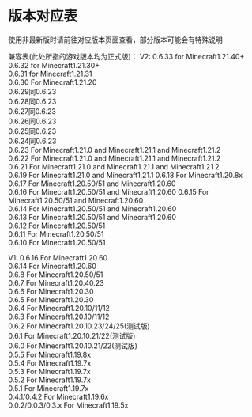# 版本对应表
使用非最新版时请前往对应版本页面查看，部分版本可能会有特殊说明

兼容表(此处所指的游戏版本均为正式版)：
V2:
0.6.33  for Minecraft1.21.40+  
0.6.32 for Minecraft1.21.30+  
0.6.31 for Minecraft1.21.31  
0.6.30 For Minecraft1.21.20  
0.6.29同0.6.23  
0.6.28同0.6.23  
0.6.27同0.6.23  
0.6.26同0.6.23  
0.6.25同0.6.23  
0.6.24同0.6.23  
0.6.23 For Minecraft1.21.0 and Minecraft1.21.1 and Minecraft1.21.2  
0.6.22 For Minecraft1.21.0 and Minecraft1.21.1 and Minecraft1.21.2  
0.6.21 For Minecraft1.21.0 and Minecraft1.21.1 and Minecraft1.21.2  
0.6.19 For Minecraft1.21.0 and Minecraft1.21.1
0.6.18 For Minecraft1.20.8x  
0.6.17 For Minecraft1.20.50/51 and Minecraft1.20.60  
0.6.16 For Minecraft1.20.50/51 and Minecraft1.20.60
0.6.15 For Minecraft1.20.50/51 and Minecraft1.20.60  
0.6.14 For Minecraft1.20.50/51 and Minecraft1.20.60  
0.6.13 For Minecraft1.20.50/51 and Minecraft1.20.60  
0.6.12 For Minecraft1.20.50/51  
0.6.11 For Minecraft1.20.50/51  
0.6.10 For Minecraft1.20.50/51  

V1:
0.6.16 For Minecraft1.20.60  
0.6.14 For Minecraft1.20.60  
0.6.8 For Minecraft1.20.50/51  
0.6.7 For Minecraft1.20.40.23  
0.6.6 For Minecraft1.20.30  
0.6.5 For Minecraft1.20.30  
0.6.4 For Minecraft1.20.10/11/12  
0.6.3 For Minecraft1.20.10/11/12  
0.6.2 For Minecraft1.20.10.23/24/25(测试版)  
0.6.1 For Minecraft1.20.10.21/22(测试版)  
0.6.0 For Minecraft1.20.10.21/22(测试版)  
0.5.5 For Minecraft1.19.8x  
0.5.4 For Minecraft1.19.7x  
0.5.3 For Minecraft1.19.7x  
0.5.2 For Minecraft1.19.7x  
0.5.1 For Minecraft1.19.7x  
0.4.1/0.4.2 For Minecraft1.19.6x  
0.0.2/0.0.3/0.3.x For Minecraft1.19.5x  